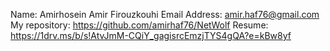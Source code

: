 Name: Amirhosein Amir Firouzkouhi
Email Address: amir.haf76@gmail.com
My repository: https://github.com/amirhaf76/NetWolf
Resume: https://1drv.ms/b/s!AtvJmM-CQiY_gagisrcEmzjTYS4gQA?e=kBw8yf
